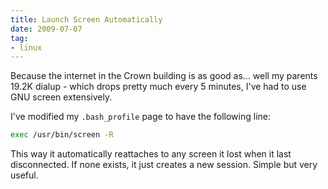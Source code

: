 ```yaml
---
title: Launch Screen Automatically
date: 2009-07-07
tag:
- linux
---
```

Because the internet in the Crown building is as good as... well my parents 19.2K dialup - which drops pretty much every 5 minutes, I've had to use GNU screen extensively.

<!--more-->

I've modified my `.bash_profile` page to have the following line:
    
```bash
exec /usr/bin/screen -R
```

This way it automatically reattaches to any screen it lost when it last disconnected. If none exists, it just creates a new session.  Simple but very useful.
